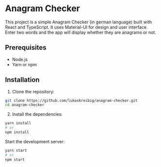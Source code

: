 # Anagram Checker

This project is a simple Anagram Checker (in german language) built with React and TypeScript. It uses Material-UI for design and user interface. Enter two words and the app will display whether they are anagrams or not.

## Prerequisites

- Node.js
- Yarn or npm

## Installation

1. Clone the repository:

```bash
git clone https://github.com/lukaskreibig/anagram-checker.git
cd anagram-checker
```

2. Install the dependencies:

```bash
yarn install
# or
npm install
```

Start the development server:

```bash
yarn start
# or
npm start
```
